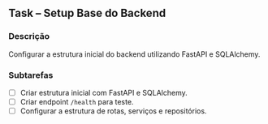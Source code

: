## Task – Setup Base do Backend

### Descrição
Configurar a estrutura inicial do backend utilizando FastAPI e SQLAlchemy.

### Subtarefas
- [ ] Criar estrutura inicial com FastAPI e SQLAlchemy.
- [ ] Criar endpoint `/health` para teste.
- [ ] Configurar a estrutura de rotas, serviços e repositórios.